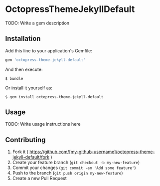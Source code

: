 # OctopressThemeJekyllDefault

TODO: Write a gem description

## Installation

Add this line to your application's Gemfile:

```ruby
gem 'octopress-theme-jekyll-default'
```

And then execute:

    $ bundle

Or install it yourself as:

    $ gem install octopress-theme-jekyll-default

## Usage

TODO: Write usage instructions here

## Contributing

1. Fork it ( https://github.com/[my-github-username]/octopress-theme-jekyll-default/fork )
2. Create your feature branch (`git checkout -b my-new-feature`)
3. Commit your changes (`git commit -am 'Add some feature'`)
4. Push to the branch (`git push origin my-new-feature`)
5. Create a new Pull Request
